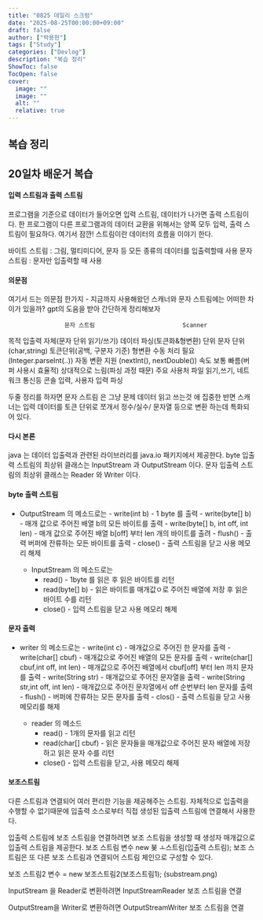 ```yaml
---
title: "0825 데일리 스크럼"
date: "2025-08-25T00:00:00+09:00"   
draft: false              
author: ["박용헌"]
tags: ["Study"]
categories: ["Devlog"]
description: "복습 정리"
ShowToc: false
TocOpen: false
cover:
  image: "" 
  image: ""
  alt: ""
  relative: true
---
```

<!--more-->
## 복습 정리

## 20일차 배운거 복습


#### 입력 스트림과 출력 스트림
프로그램을 기준으로 데이터가 들어오면 입력 스트림, 데이터가 나가면 출력 스트림이다.
한 프로그램이 다른 프로그램과의 데이터 교환을 위해서는 양쪽 모두 입력, 출력 스트림이 필요하다. 여기서 잠깐! 스트림이란 데이터의 흐름을 이야기 한다.

바이트 스트림 : 그림, 멀티미디어, 문자 등 모든 종류의 데이터를 입출력할때 사용
문자 스트림 : 문자만 입출력할 때 사용

#### 의문점
여기서 드는 의문점 한가지 - 지금까지 사용해왔던 스캐너와 문자 스트림에는 어떠한 차이가 있을까?
gpt의 도움을 받아 간단하게 정리해보자

                    문자 스트림                         Scanner
목적         입출력 자체(문자 단위 읽기/쓰기)          데이터 파싱(토큰화&형변환)
단위         문자 단위(char,string)                  토큰단위(공백, 구분자 기준)
형변환       수동 처리 필요(Integer.parseInt(..))     자동 변환 지원 (nextInt(), nextDouble())
속도         보통 빠름(버퍼 사용시 효율적)             상대적으로 느림(파싱 과정 때문)
주요 사용처  파일 읽기,쓰기, 네트워크 통신등            콘솔 입력, 사용자 입력 파싱

두줄 정리를 하자면
문자 스트림 은 그냥 문제 데이터 읽고 쓰는것 에 집중한 반면
스캐너는 입력 데이터를 토큰 단위로 쪼개서 정수/실수/ 문자열 등으로 변환 하는데 특화되어 있다.

#### 다시 본론
java 는 데이터 입출력과 관련된 라이브러리를 java.io 패키지에서 제공한다.
byte 입출력 스트림의 최상위 클래스는 InputStream 과 OutputStream 이다.
문자 입출력 스트림의 최상위 클래스는 Reader 와 Writer 이다.

#### byte 출력 스트림

- OutputStream 의 메소드로는
        - write(int b)                          - 1 byte 를 출력
        - write(byte[] b)                       - 매개 값으로 주어진 배열 b의 모든 바이트를 출력
        - write(byte[] b, int off, int len)     - 매개 값으로 주어진 배열 b[off] 부터 len 개의 바이트를 출려
        - flush()                               - 출력 버퍼에 잔류하는 모든 바이트를 출력
        - close()                               - 출력 스트림을 닫고 사용 메모리 해제

    - InputStream 의 메소드로는
        - read()            - 1byte 를 읽은 후 읽은 바이트를 리턴
        - read(byte[] b)    - 읽은 바이트를 매개값ㅇ로 주어진 배열에 저장 후 읽은 바이트 수를 리턴
        - close()           - 입력 스트림을 닫고 사용 메모리 해제

#### 문자 출력

- writer 의 메소드로는
        - write(int c)                          - 매개값으로 주어진 한 문자를 출력
        - write(char[] cbuf)                    - 매개값으로 주어진 배열의 모든 문자를 출력
        - write(char[] cbuf,int off, int len)   - 매개값으로 주어진 배열에서 cbuf[off] 부터 len 까지 문자를 출력
        - write(String str)                     - 매개값으로 주어진 문자열을 출력
        - write(String str,int off, int len)    - 매개값으로 주어진 문자열에서 off 순번부터 len 문자를 출력
        - flush()                               - 버퍼에 잔류하는 모든 문자를 출력
        - clos()                                - 출력 스트림을 닫고 사용 메모리를 해제

    - reader 의 메소드
        - read()                - 1개의 문자를 읽고 리턴
        - read(char[] cbuf)     - 읽은 문자들을 매개값으로 주어진 문자 배열에 저장하고 읽은 문자 수를 리턴
        - close()               - 입력 스트림을 닫고, 사용 메모리 해제

#### 보조스트림
다른 스트림과 연결되어 여러 편리한 기능을 제공해주는 스트림. 
자체적으로 입출력을 수행할 수 없기때문에 입출력 소스로부터 직접 생성된 입출력 스트림에 연결해서 사용한다.


입출력 스트림에 보조 스트림을 연결하려면 보조 스트림을 생성할 때 생성자 매개값으로 입출력 스트림을 제공한다.
보조 스트림 변수 new 봊 ㅗ스트림(입출력 스트림);
보조 스트림은 또 다른 보조 스트림과 연결되어 스트림 체인으로 구성할 수 있다.

보조 스트림2 변수 = new 보조스트림2(보조스트림1);
(substream.png)

InputStream 을 Reader로 변환하려면 InputStreamReader 보조 스트림을 연결

OutputStream을 Writer로 변환하려면 OutputStreamWriter 보조 스트림을 연결